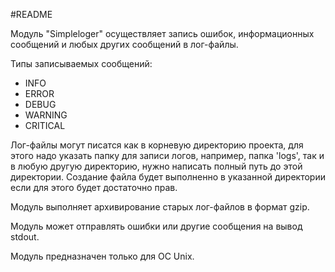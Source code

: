 #README

Модуль "Simpleloger" осуществляет запись ошибок, информационных сообщений и любых других сообщений в лог-файлы.

Типы записываемых сообщений:

- INFO
- ERROR
- DEBUG
- WARNING
- CRITICAL

Лог-файлы могут писатся как в корневую директорию проекта, для этого надо указать папку
для записи логов, например, папка 'logs', так и в любую другую директорию, нужно написать полный путь
до этой директории. Создание файла будет выполненно в указанной директории если для этого будет достаточно прав.

Модуль выполняет архивирование старых лог-файлов в формат gzip.

Модуль может отправлять ошибки или другие сообщения на вывод stdout.

Модуль предназначен только для ОС Unix.
